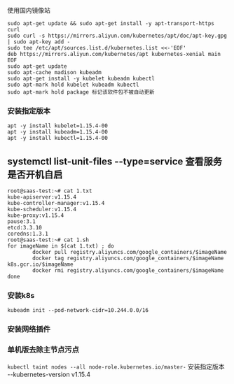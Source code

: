 使用国内镜像站
```
sudo apt-get update && sudo apt-get install -y apt-transport-https curl
sudo curl -s https://mirrors.aliyun.com/kubernetes/apt/doc/apt-key.gpg | sudo apt-key add -
sudo tee /etc/apt/sources.list.d/kubernetes.list <<-'EOF'  
deb https://mirrors.aliyun.com/kubernetes/apt kubernetes-xenial main  
EOF
sudo apt-get update  
sudo apt-cache madison kubeadm
sudo apt-get install -y kubelet kubeadm kubectl
sudo apt-mark hold kubelet kubeadm kubectl
sudo apt-mark hold package 标记该软件包不被自动更新
```
### 安装指定版本
```
apt -y install kubelet=1.15.4-00
apt -y install kubeadm=1.15.4-00
apt -y install kubectl=1.15.4-00
```
## **systemctl list-unit-files --type=service 查看服务是否开机自启**
```
root@saas-test:~# cat 1.txt 
kube-apiserver:v1.15.4
kube-controller-manager:v1.15.4
kube-scheduler:v1.15.4
kube-proxy:v1.15.4
pause:3.1
etcd:3.3.10
coredns:1.3.1
root@saas-test:~# cat 1.sh 
for imageName in $(cat 1.txt) ; do
        docker pull registry.aliyuncs.com/google_containers/$imageName
        docker tag registry.aliyuncs.com/google_containers/$imageName k8s.gcr.io/$imageName
        docker rmi registry.aliyuncs.com/google_containers/$imageName
done
```
### 安装k8s
```
kubeadm init --pod-network-cidr=10.244.0.0/16
```
### 安装网络插件
### 单机版去除主节点污点
`kubectl taint nodes --all node-role.kubernetes.io/master-`
安装指定版本 --kubernetes-version v1.15.4